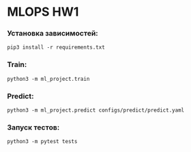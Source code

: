 # MLOPS HW1


### Установка зависимостей:
```
pip3 install -r requirements.txt
```


### Train:
```
python3 -m ml_project.train
```


### Predict:
```
python3 -m ml_project.predict configs/predict/predict.yaml
```


### Запуск тестов:
```
python3 -m pytest tests
```
